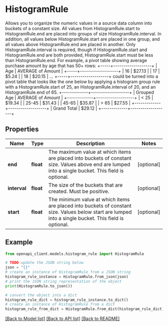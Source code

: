 # HistogramRule

Allows you to organize the numeric values in a source data column into buckets of a constant size. All values from HistogramRule.start to HistogramRule.end are placed into groups of size HistogramRule.interval. In addition, all values below HistogramRule.start are placed in one group, and all values above HistogramRule.end are placed in another. Only HistogramRule.interval is required, though if HistogramRule.start and HistogramRule.end are both provided, HistogramRule.start must be less than HistogramRule.end. For example, a pivot table showing average purchase amount by age that has 50+ rows: +-----+-------------------+ | Age | AVERAGE of Amount | +-----+-------------------+ | 16 | $27.13 | | 17 | $5.24 | | 18 | $20.15 | ... +-----+-------------------+ could be turned into a pivot table that looks like the one below by applying a histogram group rule with a HistogramRule.start of 25, an HistogramRule.interval of 20, and an HistogramRule.end of 65. +-------------+-------------------+ | Grouped Age | AVERAGE of Amount | +-------------+-------------------+ | < 25 | $19.34 | | 25-45 | $31.43 | | 45-65 | $35.87 | | > 65 | $27.55 | +-------------+-------------------+ | Grand Total | $29.12 | +-------------+-------------------+

## Properties

Name | Type | Description | Notes
------------ | ------------- | ------------- | -------------
**end** | **float** | The maximum value at which items are placed into buckets of constant size. Values above end are lumped into a single bucket. This field is optional. | [optional] 
**interval** | **float** | The size of the buckets that are created. Must be positive. | [optional] 
**start** | **float** | The minimum value at which items are placed into buckets of constant size. Values below start are lumped into a single bucket. This field is optional. | [optional] 

## Example

```python
from openapi_client.models.histogram_rule import HistogramRule

# TODO update the JSON string below
json = "{}"
# create an instance of HistogramRule from a JSON string
histogram_rule_instance = HistogramRule.from_json(json)
# print the JSON string representation of the object
print(HistogramRule.to_json())

# convert the object into a dict
histogram_rule_dict = histogram_rule_instance.to_dict()
# create an instance of HistogramRule from a dict
histogram_rule_from_dict = HistogramRule.from_dict(histogram_rule_dict)
```
[[Back to Model list]](../README.md#documentation-for-models) [[Back to API list]](../README.md#documentation-for-api-endpoints) [[Back to README]](../README.md)


